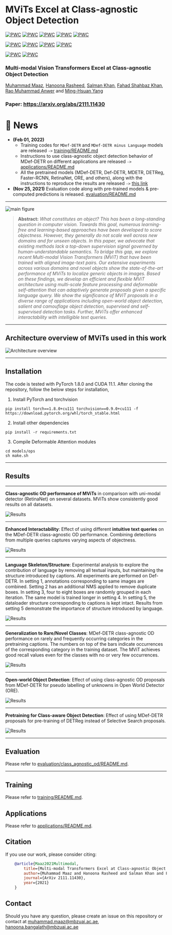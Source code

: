 # MViTs Excel at Class-agnostic Object Detection

[![PWC](https://img.shields.io/endpoint.svg?url=https://paperswithcode.com/badge/multi-modal-transformers-excel-at-class/class-agnostic-object-detection-on-pascal-voc)](https://paperswithcode.com/sota/class-agnostic-object-detection-on-pascal-voc?p=multi-modal-transformers-excel-at-class)
[![PWC](https://img.shields.io/endpoint.svg?url=https://paperswithcode.com/badge/multi-modal-transformers-excel-at-class/class-agnostic-object-detection-on-coco)](https://paperswithcode.com/sota/class-agnostic-object-detection-on-coco?p=multi-modal-transformers-excel-at-class)
[![PWC](https://img.shields.io/endpoint.svg?url=https://paperswithcode.com/badge/multi-modal-transformers-excel-at-class/class-agnostic-object-detection-on-kitti)](https://paperswithcode.com/sota/class-agnostic-object-detection-on-kitti?p=multi-modal-transformers-excel-at-class)
[![PWC](https://img.shields.io/endpoint.svg?url=https://paperswithcode.com/badge/multi-modal-transformers-excel-at-class/class-agnostic-object-detection-on-kitchen)](https://paperswithcode.com/sota/class-agnostic-object-detection-on-kitchen?p=multi-modal-transformers-excel-at-class)
[![PWC](https://img.shields.io/endpoint.svg?url=https://paperswithcode.com/badge/multi-modal-transformers-excel-at-class/class-agnostic-object-detection-on-comic2k)](https://paperswithcode.com/sota/class-agnostic-object-detection-on-comic2k?p=multi-modal-transformers-excel-at-class)

[![PWC](https://img.shields.io/endpoint.svg?url=https://paperswithcode.com/badge/multi-modal-transformers-excel-at-class/open-world-object-detection-on-pascal-voc)](https://paperswithcode.com/sota/open-world-object-detection-on-pascal-voc?p=multi-modal-transformers-excel-at-class)
[![PWC](https://img.shields.io/endpoint.svg?url=https://paperswithcode.com/badge/multi-modal-transformers-excel-at-class/open-world-object-detection-on-coco-2017)](https://paperswithcode.com/sota/open-world-object-detection-on-coco-2017?p=multi-modal-transformers-excel-at-class)
[![PWC](https://img.shields.io/endpoint.svg?url=https://paperswithcode.com/badge/multi-modal-transformers-excel-at-class/open-world-object-detection-on-coco-2017-1)](https://paperswithcode.com/sota/open-world-object-detection-on-coco-2017-1?p=multi-modal-transformers-excel-at-class)
[![PWC](https://img.shields.io/endpoint.svg?url=https://paperswithcode.com/badge/multi-modal-transformers-excel-at-class/open-world-object-detection-on-coco-2017-2)](https://paperswithcode.com/sota/open-world-object-detection-on-coco-2017-2?p=multi-modal-transformers-excel-at-class)

[![PWC](https://img.shields.io/endpoint.svg?url=https://paperswithcode.com/badge/multi-modal-transformers-excel-at-class/object-detection-on-pascal-voc-10)](https://paperswithcode.com/sota/object-detection-on-pascal-voc-10?p=multi-modal-transformers-excel-at-class)
[![PWC](https://img.shields.io/endpoint.svg?url=https://paperswithcode.com/badge/multi-modal-transformers-excel-at-class/object-detection-on-pascal-voc-2007)](https://paperswithcode.com/sota/object-detection-on-pascal-voc-2007?p=multi-modal-transformers-excel-at-class)

### **Multi-modal Vision Transformers Excel at Class-agnostic Object Detection**

[Muhammad Maaz](https://scholar.google.com/citations?user=vTy9Te8AAAAJ&hl=en&authuser=1&oi=sra), [Hanoona Rasheed](https://scholar.google.com/citations?user=yhDdEuEAAAAJ&hl=en&authuser=1&oi=sra), [Salman Khan](https://salman-h-khan.github.io/), [Fahad Shahbaz Khan](https://scholar.google.es/citations?user=zvaeYnUAAAAJ&hl=en), [Rao Muhammad Anwer](https://scholar.google.com/citations?hl=en&authuser=1&user=_KlvMVoAAAAJ) and [Ming-Hsuan Yang](https://scholar.google.com/citations?user=p9-ohHsAAAAJ&hl=en)


### ****Paper**: https://arxiv.org/abs/2111.11430**

# :rocket: News
* **(Feb 01, 2022)** 
  * Training codes for `MDef-DETR` and `MDef-DETR minus Language` models are released `->` [training/README.md](training/README.md)
  * Instructions to use class-agnostic object detection behavior of MDef-DETR on different applications are released `->` [applications/README.md](applications/README.md)
  * All the pretrained models (MDef-DETR, Def-DETR, MDETR, DETReg, Faster-RCNN, RetinaNet, ORE, and others), along with the instructions to reproduce the results are released `->` [this link](https://drive.google.com/drive/folders/1TLge0mNiL2pV2VygLqKqc1FbEiJEQzJt?usp=sharing)
* **(Nov 25, 2021)** Evaluation code along with pre-trained models & pre-computed predictions is released. [evaluation/README.md](evaluation/class_agnostic_od/README.md)
<hr />

![main figure](images/main_figure.png)
> **Abstract:** *What constitutes an object? This has been a long-standing question in computer vision. Towards this goal, numerous learning-free and learning-based approaches have been developed to score objectness. However, they generally do not scale well across new domains and for unseen objects. In this paper, we advocate that existing methods lack a top-down supervision signal governed by human-understandable semantics. To bridge this gap, we explore recent Multi-modal Vision Transformers (MViT) that have been trained with aligned image-text pairs. Our extensive experiments across various domains and novel objects show the state-of-the-art performance of MViTs to localize generic objects in images. Based on these findings, we develop an efficient and flexible MViT architecture using multi-scale feature processing and deformable self-attention that can adaptively generate proposals given a  specific language query. We show the significance of MViT proposals in a diverse range of applications including open-world object detection, salient and camouflage object detection, supervised and self-supervised detection tasks. Further, MViTs offer enhanced interactability with intelligible text queries.* 
<hr />

## Architecture overview of MViTs used in this work

![Architecture overview](images/block_diag.png)

<hr />

## Installation
The code is tested with PyTorch 1.8.0 and CUDA 11.1. After cloning the repository, follow the below steps for installation,

1. Install PyTorch and torchvision
```shell
pip install torch==1.8.0+cu111 torchvision==0.9.0+cu111 -f https://download.pytorch.org/whl/torch_stable.html
```
2. Install other dependencies
```shell
pip install -r requirements.txt
```
3. Compile Deformable Attention modules
```shell
cd models/ops
sh make.sh
```
<hr />

## Results
<hr />

<strong>Class-agnostic OD performance of MViTs</strong> in comparison with uni-modal detector (RetinaNet) on several datasets. MViTs show consistently good results on all datasets.

![Results](images/table_results.png)

<hr />

<strong> Enhanced Interactability</strong>: Effect of using different <strong>intuitive text queries</strong> on the MDef-DETR class-agnostic OD performance.
Combining detections from multiple queries captures varying aspects of objectness.

![Results](images/combined_queries_results.png)

<hr />

<strong> Language Skeleton/Structure</strong>: Experimental analysis to explore the contribution of language by removing all textual inputs, but maintaining the structure introduced by captions. 
All experiments are performed on Def-DETR. 
In setting 1, annotations corresponding to same images are combined. 
Setting 2 has an additional NMS applied to remove duplicate boxes. 
In setting 3, four to eight boxes are randomly grouped in each iteration. 
The same model is trained longer in setting 4. 
In setting 5, the dataloader structure corresponding to captions is kept intact. 
Results from setting 5 demonstrate the importance of structure introduced by language.

![Results](images/language_structure.png)

<hr />

<strong> Generalization to Rare/Novel Classes</strong>: MDef-DETR class-agnostic OD performance on rarely and frequently occurring categories in the pretraining captions.
The numbers on top of the bars indicate occurrences of the corresponding category in the training dataset.
The MViT achieves good recall values even for the classes with no or very few occurrences.

![Results](images/recall_rare_categories_results.png)

<hr />
<strong> Open-world Object Detection</strong>: Effect of using class-agnostic OD proposals from MDef-DETR for pseudo labelling of unknowns in Open World Detector (ORE).

![Results](images/OWOD_results.png)

<hr />
<strong> Pretraining for Class-aware Object Detection</strong>: Effect of using MDef-DETR proposals for pre-training of DETReg instead of Selective Search proposals.

![Results](images/DETReg_results.png)
<hr />

## Evaluation
Please refer to [evaluation/class_agnostic_od/README.md](evaluation/class_agnostic_od/README.md).

<hr />

## Training
Please refer to [training/README.md](training/README.md).

## Applications
Please refer to [applications/README.md](applications/README.md).

## Citation
If you use our work, please consider citing:
```bibtex
    @article{Maaz2021Multimodal,
        title={Multi-modal Transformers Excel at Class-agnostic Object Detection},
        author={Muhammad Maaz and Hanoona Rasheed and Salman Khan and Fahad Shahbaz Khan and Rao Muhammad Anwer and Ming-Hsuan Yang},
        journal={ArXiv 2111.11430},
        year={2021}
    }
```

## Contact
Should you have any question, please create an issue on this repository or contact at muhammad.maaz@mbzuai.ac.ae, hanoona.bangalath@mbzuai.ac.ae

